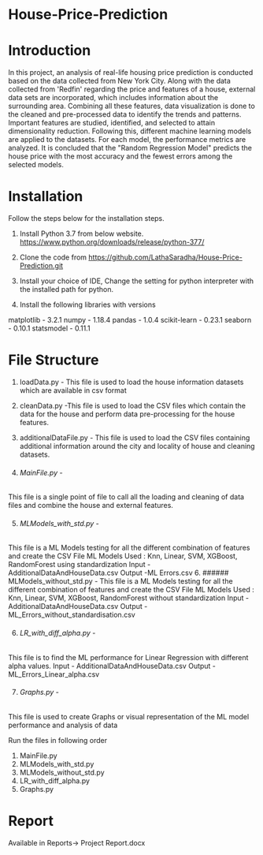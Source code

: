 # House-Price-Prediction


# Introduction 
In this project, an analysis of real-life housing price prediction is conducted based on the data collected from New York City. Along with the data collected from 'Redfin' regarding the price and features of a house, external data sets are incorporated, which includes information about the surrounding area. Combining all these features, data visualization is done to the cleaned and pre-processed data to identify the trends and patterns. Important features are studied, identified, and selected to attain dimensionality reduction. Following this, different machine learning models are applied to the datasets. For each model, the performance metrics are analyzed. It is concluded that the "Random Regression Model" predicts the house price with the most accuracy and the fewest errors among the selected models.


# Installation
Follow the steps below for the installation steps.

1. Install Python 3.7 from below website. https://www.python.org/downloads/release/python-377/

2. Clone the code from 
https://github.com/LathaSaradha/House-Price-Prediction.git

3. Install your choice of IDE, Change the setting for python interpreter with the installed path for python.

3. Install the following libraries with versions

matplotlib - 3.2.1
numpy - 1.18.4
pandas - 1.0.4
scikit-learn - 0.23.1
seaborn - 0.10.1
statsmodel - 0.11.1



# File Structure

1. loadData.py - This file is used to load the house information datasets which are available in csv format
2. cleanData.py -This file is used to load the CSV files which contain the data for the house
 and perform data pre-processing for the house features.
3. additionalDataFile.py - This file is used to load the CSV files containing additional information around the city and locality of house and cleaning datasets.

4. ###### MainFile.py -  
This file is a single point of file to call all the loading and cleaning of data files and combine the house and external features.

5. ###### MLModels_with_std.py - 
This file is a ML Models testing for all the different combination of features and create the CSV File ML Models Used : Knn, Linear, SVM, XGBoost, RandomForest using standardization
Input - AdditionalDataAndHouseData.csv
Output -ML Errors.csv
6.  ###### MLModels_without_std.py - 
This file is a ML Models testing for all the different combination of features and create the CSV File ML Models Used : Knn, Linear, SVM, XGBoost, RandomForest without standardization
Input - AdditionalDataAndHouseData.csv
Output -ML_Errors_without_standardisation.csv

6.  ###### LR_with_diff_alpha.py -  
This file is to find the ML performance for Linear Regression with different alpha values.
Input - AdditionalDataAndHouseData.csv
Output -ML_Errors_Linear_alpha.csv

7. ###### Graphs.py - 
This file is used to create Graphs or visual representation of the ML model performance and analysis of data

Run the files in following order

1. MainFile.py
2. MLModels_with_std.py
3. MLModels_without_std.py
4. LR_with_diff_alpha.py
5. Graphs.py

# Report

Available in Reports-> Project Report.docx


